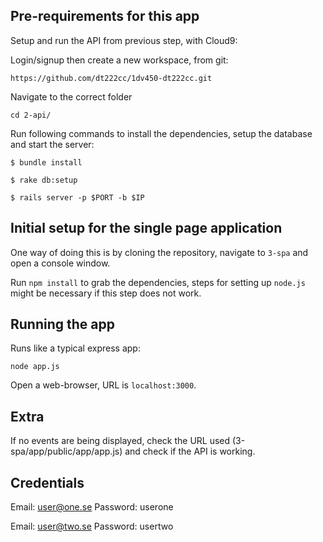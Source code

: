 ## Pre-requirements for this app

Setup and run the API from previous step, with Cloud9:

Login/signup then create a new workspace, from git:
```
https://github.com/dt222cc/1dv450-dt222cc.git
```

Navigate to the correct folder
```
cd 2-api/
```

Run following commands to install the dependencies, setup the database and start the server:
```
$ bundle install

$ rake db:setup

$ rails server -p $PORT -b $IP
```

## Initial setup for the single page application

One way of doing this is by cloning the repository, navigate to `3-spa` and open a console window.

Run `npm install` to grab the dependencies, steps for setting up `node.js` might be necessary if this step does not work.

## Running the app

Runs like a typical express app:

    node app.js

Open a web-browser, URL is `localhost:3000`.

## Extra

If no events are being displayed, check the URL used (3-spa/app/public/app/app.js) and check if the API is working.

## Credentials

Email:    user@one.se
Password: userone

Email:    user@two.se
Password: usertwo
